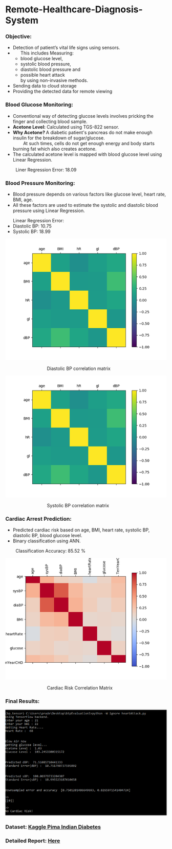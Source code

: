 # Remote-Healthcare-Diagnosis-System
### Objective:
  <ul>
  <li>Detection of patient’s vital life signs using sensors.</li>
  <li><ul>This includes Measuring:
    <li>blood glucose level,</li>
    <li>systolic blood pressure,</li>
    <li>diastolic blood pressure and</li>
    <li>possible heart attack</li>
  by using non-invasive methods.</ul> </li>
  <li>Sending data to cloud storage</li>
  <li>Providing the detected data for remote viewing</li></ul>

### Blood Glucose Monitoring:
   <ul><li>Conventional way of detecting glucose levels involves pricking the finger and collecting blood sample.</li>
    <li><b>Acetone Level:</b> Calculated using TGS-822 sensor.</li>
    <li><b> Why Acetone? </b> A diabetic patient's pancreas do not make enough insulin for the breakdown of sugar/glucose.</li>
  &emsp;&emsp; At such times, cells do not get enough energy and body starts burning fat which also creates acetone.
     <li>The calculated acetone level is mapped with blood glucose level using Linear Regression. </li></ul>
     &emsp;&emsp; Liner Regression Error: 18.09
    
### Blood Pressure Monitoring:
 <ul>
  <li>Blood pressure depends on various factors like glucose level, heart rate, BMI, age. </li>
   <li>All these factors are used to estimate the systolic and diastolic blood pressure using Linear Regression.</li></ul>
    <ul> Linear Regression Error:
       <li> Diastolic BP: 10.75</li>
       <li> Systolic BP: 18.99</li></ul>
   
   ![Diastolic BP correlation matrix](https://github.com/pradeep98/Remote-Healthcare-Diagnosis-System/blob/master/RemoteHealthCareSystem/aa.png?raw=true)
   
   &emsp;&emsp;&emsp;&emsp;&emsp;&emsp;&emsp;&emsp;&emsp; Diastolic BP correlation matrix
   
   ![Systolic BP correlation matrix](https://github.com/pradeep98/Remote-Healthcare-Diagnosis-System/blob/master/RemoteHealthCareSystem/aa.png?raw=true)
  
   &emsp;&emsp;&emsp;&emsp;&emsp;&emsp;&emsp;&emsp;&emsp;  Systolic BP correlation matrix
    
### Cardiac Arrest Prediction:
 <ul> <li>Predicted cardiac risk based on age, BMI, heart rate, systolic BP, diastolic BP, blood glucose level.</li>
  <li>Binary classification using ANN.</li></ul>
  &emsp;&emsp; Classification Accuracy: 85.52 %
  
  ![Heart Attack correlation matrix](https://github.com/pradeep98/Remote-Healthcare-Diagnosis-System/blob/master/RemoteHealthCareSystem/correlation_undersample522019.png?raw=true)
  
   &emsp;&emsp;&emsp;&emsp;&emsp;&emsp;&emsp;&emsp;&emsp;  Cardiac Risk Correlation Matrix

### Final Results:

  ![Heart Attack correlation matrix](https://github.com/pradeep98/Remote-Healthcare-Diagnosis-System/blob/master/RemoteHealthCareSystem/FinalCumResult.PNG?raw=true)

### Dataset: [Kaggle Pima Indian Diabetes](https://www.kaggle.com/uciml/pima-indians-diabetes-database)

### Detailed Report: [Here](https://drive.google.com/file/d/1MEQ8P5gyD_rvF-z__nmokqsjowU-KQM2/view?usp=sharing)

